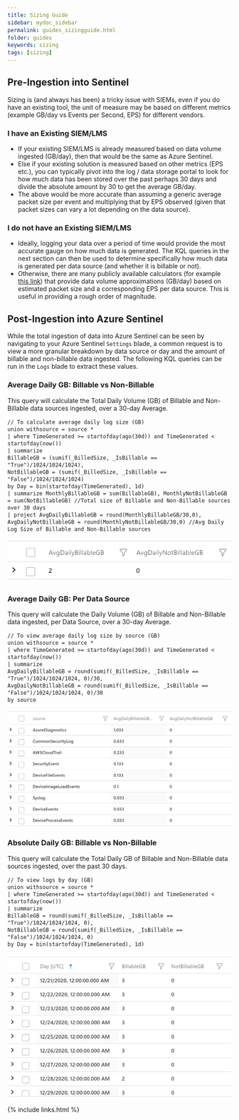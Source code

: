```yaml
---
title: Sizing Guide
sidebar: mydoc_sidebar
permalink: guides_sizingguide.html
folder: guides
keywords: sizing
tags: [sizing]
---
```


## Pre-Ingestion into Sentinel

Sizing is (and always has been) a tricky issue with SIEMs, even if you do have an existing tool, the unit of measure may be based on different metrics (example GB/day vs Events per Second, EPS) for different vendors. 

### I have an Existing SIEM/LMS
* If your existing SIEM/LMS is already measured based on data volume ingested (GB/day), then that would be the same as Azure Sentinel.
* Else if your existing solution is measured based on other metrics (EPS etc.), you can typically pivot into the log / data storage portal to look for how much data has been stored over the past perhaps 30 days and divide the absolute amount by 30 to get the average GB/day. 
* The above would be more accurate than assuming a generic average packet size per event and multiplying that by EPS observed (given that packet sizes can vary a lot depending on the data source).

### I do not have an Existing SIEM/LMS
* Ideally, logging your data over a period of time would provide the most accurate gauge on how much data is generated. The KQL queries in the next section can then be used to determine specifically how much data is generated per data source (and whether it is billable or not).
* Otherwise, there are many publicly available calculators (for example <a alt='calculator' href='https://siemsizingcalculator.logpoint.com/'>this link</a>) that provide data volume approximations (GB/day) based on estimated packet size and a corresponding EPS per data source. This is useful in providing a rough order of magnitude.

## Post-Ingestion into Azure Sentinel

While the total ingestion of data into Azure Sentinel can be seen by navigating to your Azure Sentinel `Settings` blade, a common request is to view a more granular breakdown by data source or day and the amount of billable and non-billable data ingested. The following KQL queries can be run in the `Logs` blade to extract these values.  

### Average Daily GB: Billable vs Non-Billable

This query will calculate the Total Daily Volume (GB) of Billable and Non-Billable data sources ingested, over a 30-day Average.

```
// To calculate average daily log size (GB)
union withsource = source * 
| where TimeGenerated >= startofday(ago(30d)) and TimeGenerated < startofday(now())
| summarize
BillableGB = (sumif(_BilledSize, _IsBillable == "True")/1024/1024/1024), 
NotBillableGB = (sumif(_BilledSize, _IsBillable == "False")/1024/1024/1024)
by Day = bin(startofday(TimeGenerated), 1d)
| summarize MonthlyBillableGB = sum(BillableGB), MonthlyNotBillableGB = sum(NotBillableGB) //Total size of Billable and Non-Billable sources over 30 days
| project AvgDailyBillableGB = round(MonthlyBillableGB/30,0), AvgDailyNotBillableGB = round(MonthlyNotBillableGB/30,0) //Avg Daily Log Size of Billable and Non-Billable sources
```
![alt text](https://github.com/ko-sharon/AzSentinel/blob/gh-pages/images/guides/Sizing_AvgDailyGBBillableNonBillable.png?raw=true)

### Average Daily GB: Per Data Source

This query will calculate the Daily Volume (GB) of Billable and Non-Billable data ingested, per Data Source, over a 30-day Average.

```
// To view average daily log size by source (GB)
union withsource = source * 
| where TimeGenerated >= startofday(ago(30d)) and TimeGenerated < startofday(now())
| summarize
AvgDailyBillableGB = round(sumif(_BilledSize, _IsBillable == "True")/1024/1024/1024, 0)/30, 
AvgDailyNotBillableGB = round(sumif(_BilledSize, _IsBillable == "False")/1024/1024/1024, 0)/30
by source
```
![alt text](https://github.com/ko-sharon/AzSentinel/blob/gh-pages/images/guides/Sizing_AvgDailyGBperDataSource.png?raw=true)

### Absolute Daily GB: Billable vs Non-Billable

This query will calculate the Total Daily GB of Billable and Non-Billable data sources ingested, over the past 30 days.

```
// To view logs by day (GB)
union withsource = source * 
| where TimeGenerated >= startofday(ago(30d)) and TimeGenerated < startofday(now())
| summarize
BillableGB = round(sumif(_BilledSize, _IsBillable == "True")/1024/1024/1024, 0), 
NotBillableGB = round(sumif(_BilledSize, _IsBillable == "False")/1024/1024/1024, 0)
by Day = bin(startofday(TimeGenerated), 1d)
```
![alt text](https://github.com/ko-sharon/AzSentinel/blob/gh-pages/images/guides/Sizing_AbsDailyGBBillableNonBillable.png?raw=true)

{% include links.html %}
